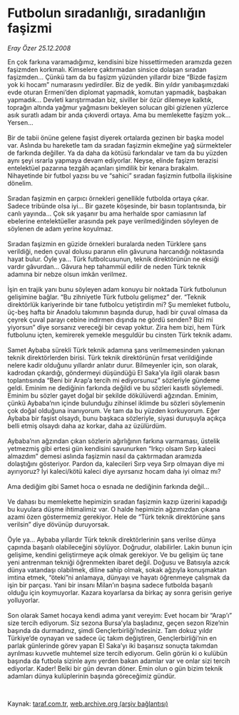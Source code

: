 # Futbolun sıradanlığı, sıradanlığın faşizmi

*Eray Özer 25.12.2008*

<div class="taraf_structure_2col_1zq">
<div class="margen_n">



 <p>En çok farkına varamadığımız, kendisini bize hissettirmeden aramızda gezen faşizmden korkmalı. Kimselere çaktırmadan sinsice dolaşan sıradan faşizmden... Çünkü tam da bu faşizm yüzünden yıllardır bize “Bizde faşizm yok ki hocam” numarasını yedirdiler. Biz de yedik. Bin yıldır yanıbaşımızdaki evde oturan Ermeni’den diplomat yapmadık, komutan yapmadık, başbakan yapmadık... Devleti karıştırmadan biz, siviller bir özür dilemeye kalktık, toprağın altında yağmur yağmasını bekleyen solucan gibi gizlenen yüzlerce asık suratlı adam bir anda çıkıverdi ortaya. Ama bu memlekette faşizm yok... Yersen... <br/><br/>Bir de tabii önüne gelene faşist diyerek ortalarda gezinen bir başka model var. Aslında bu hareketle tam da sıradan faşizmin ekmeğine yağ sürmekteler de farkında değiller. Ya da daha da kötüsü farkındalar ve tam da bu yüzden aynı şeyi ısrarla yapmaya devam ediyorlar. Neyse, elinde faşizm terazisi entelektüel pazarına tezgâh açanları şimdilik bir kenara bırakalım. Nihayetinde bir futbol yazısı bu ve “sahici” sıradan faşizmin futbolla ilişkisine dönelim. <br/><br/>Sıradan faşizmin en çarpıcı örnekleri genellikle futbolda ortaya çıkar. Sadece tribünde olsa iyi... Bir gazete köşesinde, bir basın toplantısında, bir canlı yayında... Çok sık yaşanır bu ama herhalde spor camiasının laf ebelerine entelektüeller arasında pek paye verilmediğinden söyleyen de söylenen de adam yerine koyulmaz. <br/><br/>Sıradan faşizmin en güzide örnekleri buralarda neden Türklere şans verildiği, neden çuval dolusu paranın elin gâvuruna harcandığı noktasında hayat bulur. Öyle ya... Türk futbolcusunun, teknik direktörünün ne eksiği vardır gâvurdan... Gâvura hep tahammül edilir de neden Türk teknik adamına bir nebze olsun imkân verilmez. <br/><br/>İşin en trajik yanı bunu söyleyen adam konuyu bir noktada Türk futbolunun gelişimine bağlar. “Bu zihniyetle Türk futbolu gelişmez” der. “Teknik direktörlük kariyerinde bir tane futbolcu yetiştirdin mi? Şu memleket futbolu, üç-beş hafta bir Anadolu takımının başında durup, hadi bir çuval olmasa da çeyrek çuval parayı cebine indirmen dışında ne gördü senden? Bizi mi yiyorsun” diye sorsanız vereceği bir cevap yoktur. Zira hem bizi, hem Türk futbolunu içten, kemirerek yemekle meşguldür bu cinsten Türk teknik adamı. <br/><br/>Samet Aybaba sürekli Türk teknik adamına şans verilmemesinden yakınan teknik direktörlerden birisi. Türk teknik direktörünün fırsat verildiğinde nelere kadir olduğunu yıllardır anlatır durur. Bilmeyenler için, son olarak, kadrodan çıkardığı, göndermeyi düşündüğü El Saka’yla ilgili olarak basın toplantısında “Beni bir Arap’a tercih mi ediyorsunuz” sözleriyle gündeme geldi. Eminim ne dediğinin farkında değildi ve bu sözleri kasıtlı söylemedi. Eminim bu sözler gayet doğal bir şekilde dökülüverdi ağzından. Eminim, çünkü Aybaba’nın içinde bulunduğu zihinsel iklimde bu sözleri söylemenin çok doğal olduğuna inanıyorum. Ve tam da bu yüzden korkuyorum. Eğer Aybaba bir faşist olsaydı, bunu başkaca sözleriyle, siyasi duruşuyla açıkça belli etmiş olsaydı daha az korkar, daha az üzülürdüm. <br/><br/>Aybaba’nın ağzından çıkan sözlerin ağırlığının farkına varmaması, üstelik yetmezmiş gibi ertesi gün kendisini savunurken “Irkçı olsam Sırp kaleci almazdım” demesi aslında faşizmin nasıl da çaktırmadan aramızda dolaştığını gösteriyor. Pardon da, kalecileri Sırp veya Sırp olmayan diye mi ayırıyoruz? İyi kaleci/kötü kaleci diye ayırsanız hocam daha iyi olmaz mı? <br/><br/>Ama dediğim gibi Samet hoca o esnada ne dediğinin farkında değil... <br/><br/>Ve dahası bu memlekette hepimizin sıradan faşizmin kazıp üzerini kapadığı bu kuyulara düşme ihtimalimiz var. O halde hepimizin ağzımızdan çıkana azami özen göstermemiz gerekiyor. Hele de “Türk teknik direktörüne şans verilsin” diye dövünüp duruyorsak. <br/><br/>Öyle ya... Aybaba yıllardır Türk teknik direktörlerinin şans verilse dünya çapında başarılı olabileceğini söylüyor. Doğrudur, olabilirler. Lakin bunun için gelişime, kendini geliştirmeye açık olmak gerekiyor. Ve bu gelişim üç tane yeni antrenman tekniği öğrenmekten ibaret değil. Doğusu ve Batısıyla azıcık dünya vatandaşı olabilmek, diline sahip olmak, sokak ağzıyla konuşmaktan imtina etmek, “öteki”ni anlamaya, dünyayı ve hayatı öğrenmeye çalışmak da işin bir parçası. Yani bir insanı Milan’ın başına sadece futbolda başarılı olduğu için koymuyorlar. Kazara koyarlarsa da birkaç ay sonra gerisin geriye yolluyorlar. <br/><br/>Son olarak Samet hocaya kendi adıma yanıt vereyim: Evet hocam bir “Arap’ı” size tercih ediyorum. Siz sezona Bursa’yla başladınız, geçen sezon Rize’nin başında da durmadınız, şimdi Gençlerbirliği’ndesiniz. Tam dokuz yıldır Türkiye’de oynayan ve sadece üç takım değiştiren, Gençlerbirliği’nin en parlak günlerinde görev yapan El Saka’yı iki başarısız sonuçta takımdan ayrılması kuvvetle muhtemel size tercih ediyorum. Gelin görün ki o kulübün başında da futbola sizinle aynı yerden bakan adamlar var ve onlar sizi tercih ediyorlar. Kader! Belki bir gün devran döner. Emin olun o gün bizim teknik adamları dünya kulüplerinin başında göreceğimiz gündür.</p>

<br/>


<div id="taraf_not">
</div>

</div>


</div>

Kaynak: [taraf.com.tr](http://www.taraf.com.tr:80/makale/3269.htm), [web.archive.org (arşiv bağlantısı)](http://web.archive.org/web/20090304152650/http://www.taraf.com.tr:80/makale/3269.htm)
